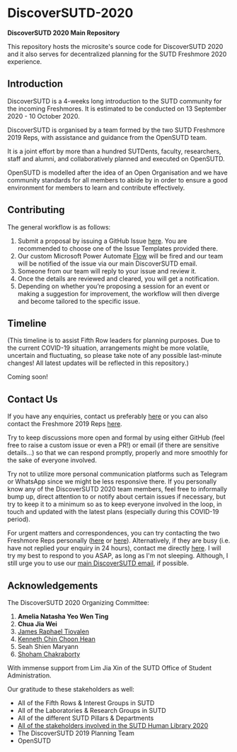 # DiscoverSUTD-2020

**DiscoverSUTD 2020 Main Repository**

This repository hosts the microsite's source code for DiscoverSUTD 2020 and it also serves for decentralized planning for the SUTD Freshmore 2020 experience.

## Introduction

DiscoverSUTD is a 4-weeks long introduction to the SUTD community for the incoming Freshmores. It is estimated to be conducted on 13 September 2020 - 10 October 2020.

DiscoverSUTD is organised by a team formed by the two SUTD Freshmore 2019 Reps, with assistance and guidance from the OpenSUTD team.

It is a joint effort by more than a hundred SUTDents, faculty, researchers, staff and alumni, and collaboratively planned and executed on OpenSUTD.

OpenSUTD is modelled after the idea of an Open Organisation and we have community standards for all members to abide by in order to ensure a good environment for members to learn and contribute effectively.

## Contributing

The general workflow is as follows:
1. Submit a proposal by issuing a GitHub Issue [here](https://github.com/OpenSUTD/DiscoverSUTD-2020/issues/new/choose). You are recommended to choose one of the Issue Templates provided there.
2. Our custom Microsoft Power Automate [Flow](assets/planning/workflow.png) will be fired and our team will be notified of the issue via our main DiscoverSUTD email.
3. Someone from our team will reply to your issue and review it.
4. Once the details are reviewed and cleared, you will get a notification.
5. Depending on whether you’re proposing a session for an event or making a suggestion for improvement, the workflow will then diverge and become tailored to the specific issue.

## Timeline

(This timeline is to assist Fifth Row leaders for planning purposes. Due to the current COVID-19 situation, arrangements might be more volatile, uncertain and fluctuating, so please take note of any possible last-minute changes! All latest updates will be reflected in this repository.)

Coming soon!

## Contact Us

If you have any enquiries, contact us preferably [here](mailto:discover@sutd.edu.sg) or you can also contact the Freshmore 2019 Reps [here](mailto:freshmore@rep.sutd.edu.sg).

Try to keep discussions more open and formal by using either GitHub (feel free to raise a custom issue or even a PR!) or email (if there are sensitive details...) so that we can respond promptly, properly and more smoothly for the sake of everyone involved.

Try not to utilize more personal communication platforms such as Telegram or WhatsApp since we might be less responsive there. If you personally know any of the DiscoverSUTD 2020 team members, feel free to informally bump up, direct attention to or notify about certain issues if necessary, but try to keep it to a minimum so as to keep everyone involved in the loop, in touch and updated with the latest plans (especially during this COVID-19 period).

For urgent matters and correspondences, you can try contacting the two Freshmore Reps personally ([here](mailto:amelia_yeo@mymail.sutd.edu.sg) or [here](mailto:jiawei_chua@mymail.sutd.edu.sg)). Alternatively, if they are busy (i.e. have not replied your enquiry in 24 hours), contact me directly [here](mailto:james_raphael@mymail.sutd.edu.sg). I will try my best to respond to you ASAP, as long as I'm not sleeping. Although, I still urge you to use our [main DiscoverSUTD email](mailto:discover@sutd.edu.sg), if possible.

## Acknowledgements

The DiscoverSUTD 2020 Organizing Committee:

1. **Amelia Natasha Yeo Wen Ting**
2. **Chua Jia Wei**
3. [James Raphael Tiovalen](https://github.com/jamestiotio)
4. [Kenneth Chin Choon Hean](https://github.com/UrFriendKen)
5. Seah Shien Maryann
6. [Shoham Chakraborty](https://github.com/shohamc1)

With immense support from Lim Jia Xin of the SUTD Office of Student Administration.

Our gratitude to these stakeholders as well:
- All of the Fifth Rows & Interest Groups in SUTD
- All of the Laboratories & Research Groups in SUTD
- All of the different SUTD Pillars & Departments
- [All of the stakeholders involved in the SUTD Human Library 2020](https://discover.opensutd.org/people.html)
- The DiscoverSUTD 2019 Planning Team
- OpenSUTD
